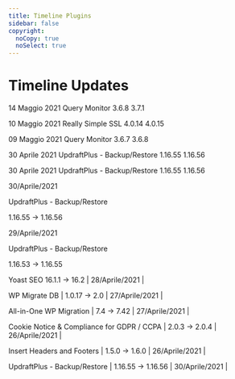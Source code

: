 ```yaml
---
title: Timeline Plugins
sidebar: false
copyright:
  noCopy: true
  noSelect: true
---
```


# Timeline Updates

<TimelineShort>
<span class="text-small color-text-link mr-3">14 Maggio 2021</span>
<span class="text-light mr-2">Query Monitor </span>
<span class="Label Label--danger">3.6.8</span>
<span class="Label Label--success">3.7.1</span>

</TimelineShort>
<TimelineShort>

<span class="text-small color-text-link mr-3">10 Maggio 2021</span>
<span class="text-light mr-2">Really Simple SSL</span>
<span class="Label Label--danger">4.0.14</span>
<span class="Label Label--success">4.0.15</span>

</TimelineShort>
<TimelineShort>

<span class="text-small color-text-link mr-3">09 Maggio 2021</span>
<span class="text-light mr-2">Query Monitor </span>
<span class="Label Label--danger">3.6.7</span>
<span class="Label Label--success">3.6.8</span>

</TimelineShort>
<TimelineShort>
<span class="text-small color-text-link mr-3">30 Aprile 2021</span>
<span class="text-light  mr-3">UpdraftPlus - Backup/Restore</span>
<span class="Label Label--danger">1.16.55</span>
<span class="Label Label--success">1.16.56</span>
</TimelineShort>
<TimelineShort>

<span class="text-small color-text-link mr-3">30 Aprile 2021</span>
<span class="text-light mr-3">UpdraftPlus - Backup/Restore</span>
<span class="Label Label--danger">1.16.55</span>
<span class="Label Label--success">1.16.56</span>

</TimelineShort>
<TimelineShort>

30/Aprile/2021

UpdraftPlus - Backup/Restore

1.16.55 -> 1.16.56


</TimelineShort>
<TimelineShort>

29/Aprile/2021

UpdraftPlus - Backup/Restore

1.16.53 -> 1.16.55

</TimelineShort>
<TimelineShort>

Yoast SEO  16.1.1 -> 16.2 | 28/Aprile/2021 |

</TimelineShort>

<TimelineShort>

WP Migrate DB | 1.0.17 -> 2.0 | 27/Aprile/2021 |

</TimelineShort>
<TimelineShort>

All-in-One WP Migration | 7.4 -> 7.42 | 27/Aprile/2021 |

</TimelineShort>

<TimelineShort>

Cookie Notice & Compliance for GDPR / CCPA | 2.0.3 -> 2.0.4 | 26/Aprile/2021 |

</TimelineShort>
<TimelineShort>

Insert Headers and Footers | 1.5.0 -> 1.6.0 | 26/Aprile/2021 |

</TimelineShort>
<TimelineShort>

UpdraftPlus - Backup/Restore | 1.16.55 -> 1.16.56 | 30/Aprile/2021 |

</TimelineShort>
